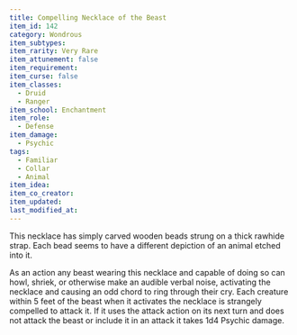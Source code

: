 ```yaml
---
title: Compelling Necklace of the Beast
item_id: 142
category: Wondrous
item_subtypes:
item_rarity: Very Rare
item_attunement: false
item_requirement:
item_curse: false
item_classes:
  - Druid
  - Ranger
item_school: Enchantment
item_role:
  - Defense
item_damage:
  - Psychic
tags:
  - Familiar
  - Collar
  - Animal
item_idea:
item_co_creator:
item_updated:
last_modified_at:
---
```


This necklace has simply carved wooden beads strung on a thick rawhide strap. Each bead seems to have a different depiction of an animal etched into it.

As an action any beast wearing this necklace and capable of doing so can howl, shriek, or otherwise make an audible verbal noise, activating the necklace and causing an odd chord to ring through their cry.
Each creature within 5 feet of the beast when it activates the necklace is strangely compelled to attack it. If it uses the attack action on its next turn and does not attack the beast or include it in an attack it takes 1d4 Psychic damage.

